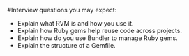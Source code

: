 #Interview questions you may expect:
- Explain what RVM is and how you use it.
- Explain how Ruby gems help reuse code across projects.
- Explain how do you use Bundler to manage Ruby gems.
- Explain the structure of a Gemfile.
